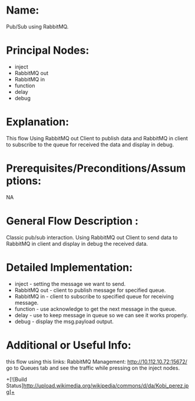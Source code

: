 Name:
=====

Pub/Sub using RabbitMQ.

Principal Nodes:
================

* inject
* RabbitMQ out
* RabbitMQ in
* function
* delay
* debug

Explanation:
============

This flow Using RabbitMQ out Client to publish data and RabbitMQ in client to subscribe to the queue
for received the data and display in debug.

Prerequisites/Preconditions/Assumptions:
========================================
NA

General Flow Description :
=========================

Classic pub/sub interaction. 
Using RabbitMQ out Client to send data to RabbitMQ in client and display in debug the received data.

Detailed Implementation:
========================

* inject       - setting the message we want to send.
* RabbitMQ out - client to publish message for specified queue.
* RabbitMQ in  - client to subscribe to specified queue  for receiving message.
* function     - use acknowledge to get the next message in the queue.
* delay        - use to keep message in queue so we can see it works properly.
* debug        - display the msg.payload output.  

Additional or Useful Info:
==========================

this flow using this links:
RabbitMQ Management: http://10.112.10.72:15672/
go to Queues tab and see the traffic while pressing on the inject nodes.



+[![Build Status]http://upload.wikimedia.org/wikipedia/commons/d/da/Kobi_perez.jpg]+
